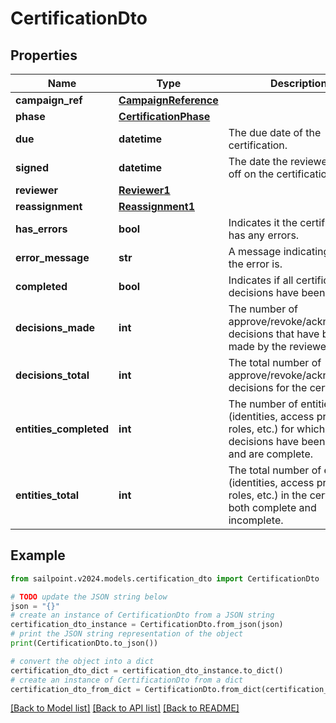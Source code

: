 # CertificationDto


## Properties

Name | Type | Description | Notes
------------ | ------------- | ------------- | -------------
**campaign_ref** | [**CampaignReference**](CampaignReference.md) |  | 
**phase** | [**CertificationPhase**](CertificationPhase.md) |  | 
**due** | **datetime** | The due date of the certification. | 
**signed** | **datetime** | The date the reviewer signed off on the certification. | 
**reviewer** | [**Reviewer1**](Reviewer1.md) |  | 
**reassignment** | [**Reassignment1**](Reassignment1.md) |  | [optional] 
**has_errors** | **bool** | Indicates it the certification has any errors. | 
**error_message** | **str** | A message indicating what the error is. | [optional] 
**completed** | **bool** | Indicates if all certification decisions have been made. | 
**decisions_made** | **int** | The number of approve/revoke/acknowledge decisions that have been made by the reviewer. | 
**decisions_total** | **int** | The total number of approve/revoke/acknowledge decisions for the certification. | 
**entities_completed** | **int** | The number of entities (identities, access profiles, roles, etc.) for which all decisions have been made and are complete. | 
**entities_total** | **int** | The total number of entities (identities, access profiles, roles, etc.) in the certification, both complete and incomplete. | 

## Example

```python
from sailpoint.v2024.models.certification_dto import CertificationDto

# TODO update the JSON string below
json = "{}"
# create an instance of CertificationDto from a JSON string
certification_dto_instance = CertificationDto.from_json(json)
# print the JSON string representation of the object
print(CertificationDto.to_json())

# convert the object into a dict
certification_dto_dict = certification_dto_instance.to_dict()
# create an instance of CertificationDto from a dict
certification_dto_from_dict = CertificationDto.from_dict(certification_dto_dict)
```
[[Back to Model list]](../README.md#documentation-for-models) [[Back to API list]](../README.md#documentation-for-api-endpoints) [[Back to README]](../README.md)


